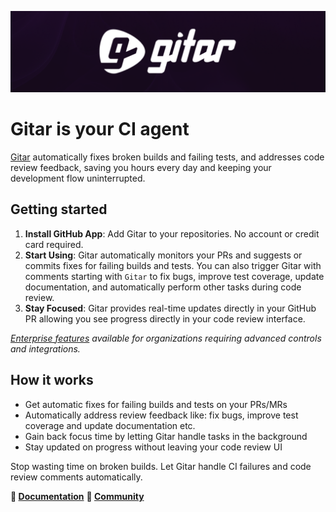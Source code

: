 <div align="center">

[![gitar](https://raw.githubusercontent.com/gitarcode/.github/main/assets/gitar-profile.png)](https://gitar.ai)

</div>

# Gitar is your CI agent

[Gitar](https://gitar.ai) automatically fixes broken builds and failing tests, and addresses code review feedback, saving you hours every day and keeping your development flow uninterrupted.

## Getting started

1. **Install GitHub App**: Add Gitar to your repositories. No account or credit card required.
2. **Start Using**: Gitar automatically monitors your PRs and suggests or commits fixes for failing builds and tests. You can also trigger Gitar with comments starting with `Gitar` to fix bugs, improve test coverage, update documentation, and automatically perform other tasks during code review.
3. **Stay Focused**: Gitar provides real-time updates directly in your GitHub PR allowing you see progress directly in your code review interface.

*[Enterprise features](https://go.gitar.ai/enterprise) available for organizations requiring advanced controls and integrations.*

## How it works

- Get automatic fixes for failing builds and tests on your PRs/MRs
- Automatically address review feedback like: fix bugs, improve test coverage and update documentation etc.
- Gain back focus time by letting Gitar handle tasks in the background
- Stay updated on progress without leaving your code review UI

Stop wasting time on broken builds. Let Gitar handle CI failures and code review comments automatically.

**📖 [Documentation](https://docs.gitar.ai)** **💬 [Community](https://join.slack.com/t/gitarcommunity/shared_invite/zt-2v9b1j0mt-mrdX5WRUK0txQ8YLkO9TPw)**
